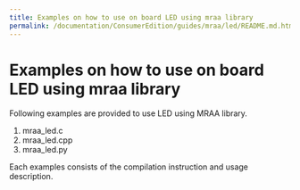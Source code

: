 ```yaml
---
title: Examples on how to use on board LED using mraa library
permalink: /documentation/ConsumerEdition/guides/mraa/led/README.md.html
---
```

# Examples on how to use on board LED using mraa library

Following examples are provided to use LED using MRAA library.

1. mraa_led.c
2. mraa_led.cpp
3. mraa_led.py

Each examples consists of the compilation instruction and usage description.
